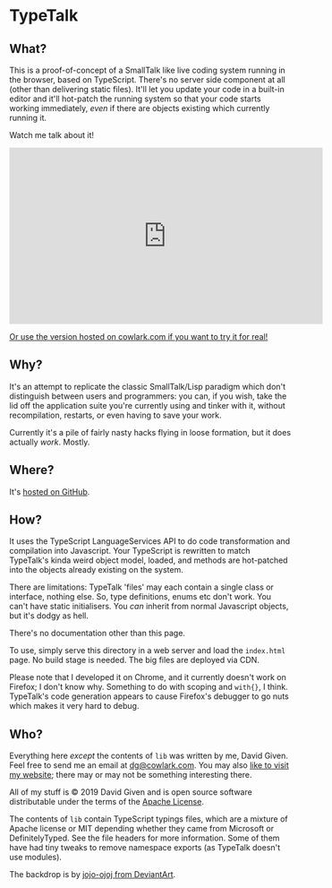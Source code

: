 TypeTalk
========

What?
-----

This is a proof-of-concept of a SmallTalk like live coding system running in the
browser, based on TypeScript. There's no server side component at all (other
than delivering static files). It'll let you update your code in a built-in
editor and it'll hot-patch the running system so that your code starts
working immediately, _even_ if there are objects existing which currently
running it.

Watch me talk about it!

<iframe width="560" height="315" src="https://www.youtube.com/embed/JDunc6Cr7YQ" frameborder="0" allow="accelerometer; autoplay; encrypted-media; gyroscope; picture-in-picture" allowfullscreen></iframe>

[Or use the version hosted on cowlark.com if you want to try it for
real!](http://cowlark.com/typetalk/live.html)


Why?
----

It's an attempt to replicate the classic SmallTalk/Lisp paradigm which don't
distinguish between users and programmers: you can, if you wish, take the lid
off the application suite you're currently using and tinker with it, without
recompilation, restarts, or even having to save your work.

Currently it's a pile of fairly nasty hacks flying in loose formation, but it
does actually _work_. Mostly.


Where?
------

It's [hosted on GitHub](https://github.com/davidgiven/typetalk).


How?
----

It uses the TypeScript LanguageServices API to do code transformation and
compilation into Javascript. Your TypeScript is rewritten to match TypeTalk's
kinda weird object model, loaded, and methods are hot-patched into the
objects already existing on the system.

There are limitations: TypeTalk 'files' may each contain a single class or
interface, nothing else. So, type definitions, enums etc don't work. You
can't have static initialisers. You _can_ inherit from normal Javascript
objects, but it's dodgy as hell.

There's no documentation other than this page.

To use, simply serve this directory in a web server and load the `index.html`
page. No build stage is needed. The big files are deployed via CDN.

Please note that I developed it on Chrome, and it currently doesn't work on
Firefox; I don't know why. Something to do with scoping and `with{}`, I
think. TypeTalk's code generation appears to cause Firefox's debugger to go
nuts which makes it very hard to debug.


Who?
----

Everything here _except_ the contents of `lib` was written by me, David
Given. Feel free to send me an email at
[dg@cowlark.com](mailto:dg@cowlark.com). You may also [like to visit my
website](http://cowlark.com); there may or may not be something interesting
there.

All of my stuff is © 2019 David Given and is open source software
distributable under the terms of the [Apache
License](https://github.com/davidgiven/typetalk/blob/master/LICENSE).

The contents of `lib` contain TypeScript typings files, which are a mixture
of Apache license or MIT depending whether they came from Microsoft or
DefinitelyTyped. See the file headers for more information. Some of them have
had tiny tweaks to remove namespace exports (as TypeTalk doesn't use
modules).

The backdrop is by [jojo-ojoj from
DeviantArt](https://www.deviantart.com/jojo-ojoj/art/Old-paper-seamless-textures-507236128).

